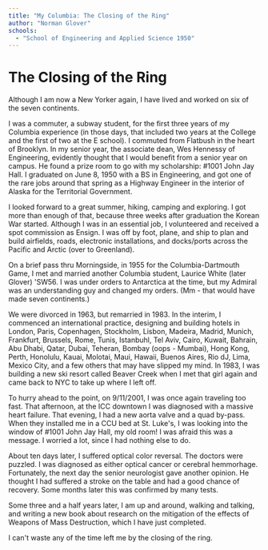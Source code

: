 ```yaml
---
title: "My Columbia: The Closing of the Ring"
author: "Norman Glover"
schools:
  - "School of Engineering and Applied Science 1950"
---
```


# The Closing of the Ring

Although I am now a New Yorker again, I have lived and worked on six of the seven continents.

I was a commuter, a subway student, for the first three years of my Columbia experience (in those days, that included two years at the College and the first of two at the E school). I commuted from Flatbush in the heart of Brooklyn. In my senior year, the associate dean, Wes Hennessy of Engineering, evidently thought that I would benefit from a senior year on campus. He found a prize room to go with my scholarship: #1001 John Jay Hall. I graduated on June 8, 1950 with a BS in Engineering, and got one of the rare jobs around that spring as a Highway Engineer in the interior of Alaska for the Territorial Government.

I looked forward to a great summer, hiking, camping and exploring. I got more than enough of that, because three weeks after graduation the Korean War started. Although I was in an essential job, I volunteered and received a spot commission as Ensign. I was off by foot, plane, and ship to plan and build airfields, roads, electronic installations, and docks/ports across the Pacific and Arctic (over to Greenland).

On a brief pass thru Morningside, in 1955 for the Columbia-Dartmouth Game, I met and married another Columbia student, Laurice White (later Glover) 'SW56. I was under orders to Antarctica at the time, but my Admiral was an understanding guy and changed my orders. (Mm - that would have made seven continents.)

We were divorced in 1963, but remarried in 1983. In the interim, I commenced an international practice, designing and building hotels in London, Paris, Copenhagen, Stockholm, Lisbon, Madeira, Madrid, Munich, Frankfurt, Brussels, Rome, Tunis, Istanbuhl, Tel Aviv, Cairo, Kuwait, Bahrain, Abu Dhabi, Qatar, Dubai, Teheran, Bombay (oops - Mumbai), Hong Kong, Perth, Honolulu, Kauai, Molotai, Maui, Hawaii, Buenos Aires, Rio dJ, Lima, Mexico City, and a few others that may have slipped my mind. In 1983, I was building a new ski resort called Beaver Creek  when I met that girl again and came back to NYC to take up where I left off.

To hurry ahead to the point, on 9/11/2001, I was once again traveling too fast. That afternoon, at the ICC downtown I was diagnosed with a massive heart failure. That evening, I had a new aorta valve and a quad by-pass. When they installed me in a CCU bed at St. Luke's, I was looking into the window of  #1001 John Jay Hall, my old room! I was afraid this was a message. I worried a lot, since I had nothing else to do.

About ten days later, I suffered optical color reversal. The doctors were puzzled. I was diagnosed as either optical cancer or cerebral hemmorhage. Fortunately, the next day the senior neurologist gave another opinion. He thought I had suffered a stroke on the table and had a good chance of recovery. Some months later this was confirmed by many tests.

Some three and a half years later, I am up and around, walking and talking, and writing a new book about research on the mitigation of the effects of Weapons of Mass Destruction, which I have just completed.

I can't waste any of the time left me by the closing of the ring.

